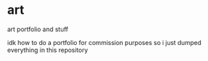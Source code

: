# art
art portfolio and stuff

idk how to do a portfolio for commission purposes so i just dumped everything in this repository
